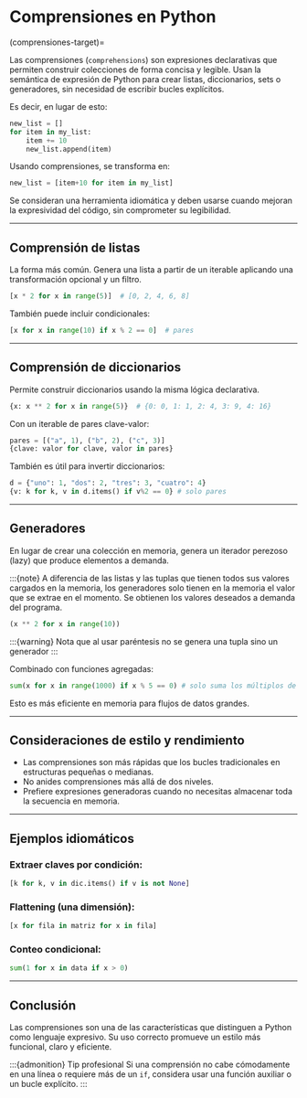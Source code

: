 # Comprensiones en Python
(comprensiones-target)=

Las comprensiones (`comprehensions`) son expresiones declarativas que permiten construir colecciones de forma concisa y legible. Usan la semántica de expresión de Python para crear listas, diccionarios, sets o generadores, sin necesidad de escribir bucles explícitos.

Es decir, en lugar de esto:
```python
new_list = []
for item in my_list:
    item += 10
    new_list.append(item)
```
Usando comprensiones, se transforma en:
```python
new_list = [item+10 for item in my_list]
```


Se consideran una herramienta idiomática y deben usarse cuando mejoran la expresividad del código, sin comprometer su legibilidad.


---

## Comprensión de listas

La forma más común. Genera una lista a partir de un iterable aplicando una transformación opcional y un filtro.

```python
[x * 2 for x in range(5)]  # [0, 2, 4, 6, 8]
```

También puede incluir condicionales:

```python
[x for x in range(10) if x % 2 == 0]  # pares
```

---

## Comprensión de diccionarios

Permite construir diccionarios usando la misma lógica declarativa.

```python
{x: x ** 2 for x in range(5)}  # {0: 0, 1: 1, 2: 4, 3: 9, 4: 16}
```

Con un iterable de pares clave-valor:

```python
pares = [("a", 1), ("b", 2), ("c", 3)]
{clave: valor for clave, valor in pares}
```

También es útil para invertir diccionarios:

```python
d = {"uno": 1, "dos": 2, "tres": 3, "cuatro": 4}
{v: k for k, v in d.items() if v%2 == 0} # solo pares
```

---

## Generadores

En lugar de crear una colección en memoria, genera un iterador perezoso (lazy) que produce elementos a demanda.

:::{note}
A diferencia de las listas y las tuplas que tienen todos sus valores cargados en la memoria, los generadores solo tienen en la memoria el valor que se extrae en el momento. Se obtienen los valores deseados a demanda del programa.

```python
(x ** 2 for x in range(10))
```

:::{warning}
Nota que al usar paréntesis no se genera una tupla sino un generador
:::

Combinado con funciones agregadas:

```python
sum(x for x in range(1000) if x % 5 == 0) # solo suma los múltiplos de 5
```

Esto es más eficiente en memoria para flujos de datos grandes.

---

## Consideraciones de estilo y rendimiento

- Las comprensiones son más rápidas que los bucles tradicionales en estructuras pequeñas o medianas.
- No anides comprensiones más allá de dos niveles.
- Prefiere expresiones generadoras cuando no necesitas almacenar toda la secuencia en memoria.

---

## Ejemplos idiomáticos

### Extraer claves por condición:

```python
[k for k, v in dic.items() if v is not None]
```

### Flattening (una dimensión):

```python
[x for fila in matriz for x in fila]
```

### Conteo condicional:

```python
sum(1 for x in data if x > 0)
```

---

## Conclusión

Las comprensiones son una de las características que distinguen a Python como lenguaje expresivo. Su uso correcto promueve un estilo más funcional, claro y eficiente.

:::{admonition} Tip profesional
Si una comprensión no cabe cómodamente en una línea o requiere más de un `if`, considera usar una función auxiliar o un bucle explícito.
:::
